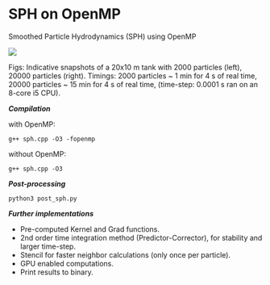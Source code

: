 # SPH on OpenMP
Smoothed Particle Hydrodynamics (SPH) using OpenMP

![](sph_results.png)

Figs: Indicative snapshots of a 20x10 m tank with 2000 particles (left), 20000 particles (right). Timings: 2000 particles ~ 1 min for 4 s of real time, 20000 particles ~ 15 min for 4 s of real time, (time-step: 0.0001 s ran on an 8-core i5 CPU).



***Compilation***

with OpenMP: 
```
g++ sph.cpp -O3 -fopenmp
```

without OpenMP:
```
g++ sph.cpp -O3
```


***Post-processing***
```
python3 post_sph.py
```


***Further implementations***

- Pre-computed Kernel and Grad functions.
- 2nd order time integration method (Predictor-Corrector), for stability and larger time-step.
- Stencil for faster neighbor calculations (only once per particle).
- GPU enabled computations.
- Print results to binary.
